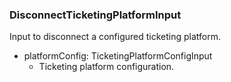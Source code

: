### DisconnectTicketingPlatformInput
Input to disconnect a configured ticketing platform.

- platformConfig: TicketingPlatformConfigInput
  - Ticketing platform configuration.
